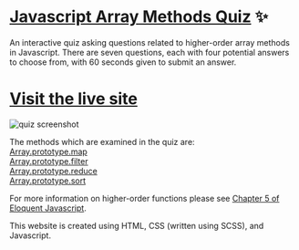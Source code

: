 # [Javascript Array Methods Quiz](https://aabbabar.github.io/array-methods-quiz/) :sparkles:

An interactive quiz asking questions related to higher-order array methods in Javascript. There are seven questions, each with four potential answers to choose from, with 60 seconds given to submit an answer.

# [Visit the live site](https://aabbabar.github.io/array-methods-quiz/)

![quiz screenshot](https://i.imgur.com/lHOjeDc.png)

The methods which are examined in the quiz are:  
[Array.prototype.map](https://developer.mozilla.org/en-US/docs/Web/JavaScript/Reference/Global_Objects/Array/map)  
[Array.prototype.filter](https://developer.mozilla.org/en-US/docs/Web/JavaScript/Reference/Global_Objects/Array/filter)  
[Array.prototype.reduce](https://developer.mozilla.org/en-US/docs/Web/JavaScript/Reference/Global_Objects/Array/reduce)  
[Array.prototype.sort](https://developer.mozilla.org/en-US/docs/Web/JavaScript/Reference/Global_Objects/Array/sort)

For more information on higher-order functions please see [Chapter 5 of Eloquent Javascript](https://eloquentjavascript.net/05_higher_order.html).

This website is created using HTML, CSS (written using SCSS), and Javascript.
